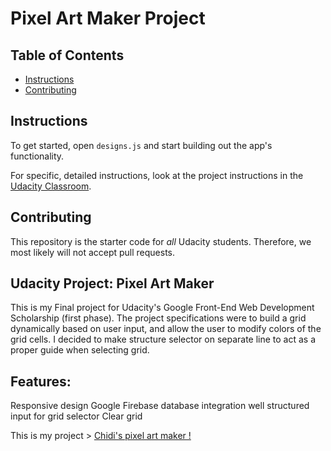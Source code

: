 # Pixel Art Maker Project

## Table of Contents

* [Instructions](#instructions)
* [Contributing](#contributing)

## Instructions

To get started, open `designs.js` and start building out the app's functionality.

For specific, detailed instructions, look at the project instructions in the [Udacity Classroom](https://classroom.udacity.com/me).

## Contributing

This repository is the starter code for _all_ Udacity students. Therefore, we most likely will not accept pull requests.

## Udacity Project: Pixel Art Maker
This is my Final project for Udacity's Google Front-End Web Development Scholarship (first phase). The project specifications were to build a grid dynamically based on user input, and allow the user to modify colors of the grid cells. I decided to make structure selector on separate line to act as a proper guide when selecting grid.

## Features:
Responsive design
Google Firebase database integration
well structured input for grid selector
Clear grid

This is my project > <a href= "https://okpara-emmanuel.github.io/Chidi2/.">Chidi's pixel art maker !</a>
